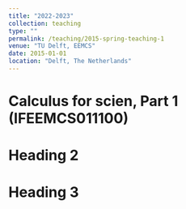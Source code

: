 ```yaml
---
title: "2022-2023"
collection: teaching
type: ""
permalink: /teaching/2015-spring-teaching-1
venue: "TU Delft, EEMCS"
date: 2015-01-01
location: "Delft, The Netherlands"
---
```


Calculus for scien, Part 1 (IFEEMCS011100)
======


Heading 2
======

Heading 3
======
